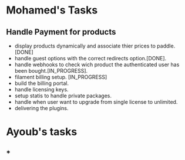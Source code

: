 # Mohamed's Tasks
## Handle Payment for products

- display products dynamically and associate thier prices to paddle.[DONE]
- handle guest options with the correct redirects option.[DONE].
- handle webhooks to check wich product the authenticated user has been bought.[IN_PROGRESS].
- filament billing setup. [IN_PROGRESS]
- build the billing portal.
- handle licensing keys.
- setup statis to handle private packages.
- handle when user want to upgrade from single license to unlimited.
- delivering the plugins.

# Ayoub's tasks
## *

